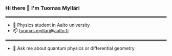 ### Hi there 👋 I'm Tuomas Mylläri
<hr style="border:2px solid gray">

- :telescope: Physics student in Aalto university
- 📫 tuomas.myllari@aalto.fi

<hr style="border:2px solid gray">

- 💬 Ask me about quantum physics or differential geometry

<!--
Here are some ideas to get you started:
- Currently working on a computational physics library using #00599C
- 🌱 I’m currently learning ...
- 👯 I’m looking to collaborate on ...
- 🤔 I’m looking for help with ...
- 💬 Ask me about ...
- 📫 How to reach me: ...
![image]({https://img.shields.io/badge/Python-FFD43B?style=for-the-badge&logo=python&logoColor=blue})
![image]({https://img.shields.io/badge/C%2B%2B-00599C?style=for-the-badge&logo=c%2B%2B&logoColor=white})
![image]({https://img.shields.io/badge/LaTeX-47A141?style=for-the-badge&logo=LaTeX&logoColor=white})
-->
